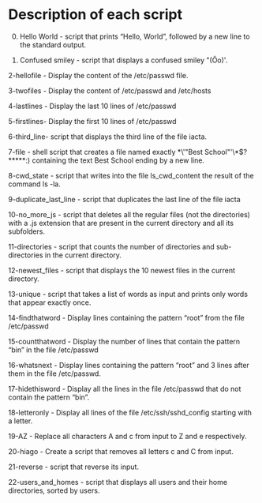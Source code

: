# Description of each script 



0. Hello World - script that prints “Hello, World”, followed by a new line to the standard output.



1. Confused smiley - script that displays a confused smiley "(Ôo)'.



2-hellofile - Display the content of the /etc/passwd file.



3-twofiles - Display the content of /etc/passwd and /etc/hosts



4-lastlines - Display the last 10 lines of /etc/passwd



5-firstlines- Display the first 10 lines of /etc/passwd



6-third_line- script that displays the third line of the file iacta.



7-file - shell script that creates a file named exactly \*\\'"Best School"\'\\*$\?\*\*\*\*\*:) containing the text Best School ending by a new line.



8-cwd_state - script that writes into the file ls_cwd_content the result of the command ls -la. 



9-duplicate_last_line - script that duplicates the last line of the file iacta



10-no_more_js - script that deletes all the regular files (not the directories) with a .js extension that are present in the current directory and all its subfolders.



11-directories - script that counts the number of directories and sub-directories in the current directory.



12-newest_files - script that displays the 10 newest files in the current directory.



13-unique -  script that takes a list of words as input and prints only words that appear exactly once.



14-findthatword - Display lines containing the pattern “root” from the file /etc/passwd



15-countthatword - Display the number of lines that contain the pattern “bin” in the file /etc/passwd



16-whatsnext - Display lines containing the pattern “root” and 3 lines after them in the file /etc/passwd.



17-hidethisword - Display all the lines in the file /etc/passwd that do not contain the pattern “bin”.



18-letteronly - Display all lines of the file /etc/ssh/sshd_config starting with a letter.



19-AZ - Replace all characters A and c from input to Z and e respectively.



20-hiago - Create a script that removes all letters c and C from input.



21-reverse - script that reverse its input.



22-users_and_homes - script that displays all users and their home directories, sorted by users. 


